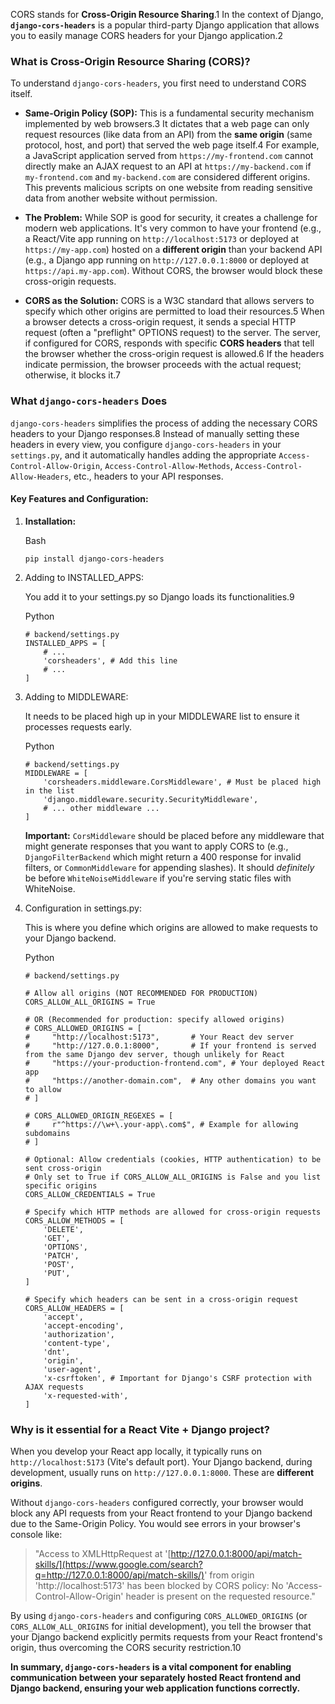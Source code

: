 CORS stands for **Cross-Origin Resource Sharing**.1 In the context of Django, **`django-cors-headers`** is a popular third-party Django application that allows you to easily manage CORS headers for your Django application.2

### What is Cross-Origin Resource Sharing (CORS)?

To understand `django-cors-headers`, you first need to understand CORS itself.

- **Same-Origin Policy (SOP):** This is a fundamental security mechanism implemented by web browsers.3 It dictates that a web page can only request resources (like data from an API) from the **same origin** (same protocol, host, and port) that served the web page itself.4 For example, a JavaScript application served from `https://my-frontend.com` cannot directly make an AJAX request to an API at `https://my-backend.com` if `my-frontend.com` and `my-backend.com` are considered different origins. This prevents malicious scripts on one website from reading sensitive data from another website without permission.
    
- **The Problem:** While SOP is good for security, it creates a challenge for modern web applications. It's very common to have your frontend (e.g., a React/Vite app running on `http://localhost:5173` or deployed at `https://my-app.com`) hosted on a **different origin** than your backend API (e.g., a Django app running on `http://127.0.0.1:8000` or deployed at `https://api.my-app.com`). Without CORS, the browser would block these cross-origin requests.
    
- **CORS as the Solution:** CORS is a W3C standard that allows servers to specify which other origins are permitted to load their resources.5 When a browser detects a cross-origin request, it sends a special HTTP request (often a "preflight" OPTIONS request) to the server. The server, if configured for CORS, responds with specific **CORS headers** that tell the browser whether the cross-origin request is allowed.6 If the headers indicate permission, the browser proceeds with the actual request; otherwise, it blocks it.7
    

### What `django-cors-headers` Does

`django-cors-headers` simplifies the process of adding the necessary CORS headers to your Django responses.8 Instead of manually setting these headers in every view, you configure `django-cors-headers` in your `settings.py`, and it automatically handles adding the appropriate `Access-Control-Allow-Origin`, `Access-Control-Allow-Methods`, `Access-Control-Allow-Headers`, etc., headers to your API responses.

#### Key Features and Configuration:

1. **Installation:**
    
    Bash
    
    ```
    pip install django-cors-headers
    ```
    
2. Adding to INSTALLED_APPS:
    
    You add it to your settings.py so Django loads its functionalities.9
    
    Python
    
    ```
    # backend/settings.py
    INSTALLED_APPS = [
        # ...
        'corsheaders', # Add this line
        # ...
    ]
    ```
    
3. Adding to MIDDLEWARE:
    
    It needs to be placed high up in your MIDDLEWARE list to ensure it processes requests early.
    
    Python
    
    ```
    # backend/settings.py
    MIDDLEWARE = [
        'corsheaders.middleware.CorsMiddleware', # Must be placed high in the list
        'django.middleware.security.SecurityMiddleware',
        # ... other middleware ...
    ]
    ```
    
    **Important:** `CorsMiddleware` should be placed before any middleware that might generate responses that you want to apply CORS to (e.g., `DjangoFilterBackend` which might return a 400 response for invalid filters, or `CommonMiddleware` for appending slashes). It should _definitely_ be before `WhiteNoiseMiddleware` if you're serving static files with WhiteNoise.
    
4. Configuration in settings.py:
    
    This is where you define which origins are allowed to make requests to your Django backend.
    
    Python
    
    ```
    # backend/settings.py
    
    # Allow all origins (NOT RECOMMENDED FOR PRODUCTION)
    CORS_ALLOW_ALL_ORIGINS = True
    
    # OR (Recommended for production: specify allowed origins)
    # CORS_ALLOWED_ORIGINS = [
    #     "http://localhost:5173",       # Your React dev server
    #     "http://127.0.0.1:8000",       # If your frontend is served from the same Django dev server, though unlikely for React
    #     "https://your-production-frontend.com", # Your deployed React app
    #     "https://another-domain.com",  # Any other domains you want to allow
    # ]
    
    # CORS_ALLOWED_ORIGIN_REGEXES = [
    #     r"^https://\w+\.your-app\.com$", # Example for allowing subdomains
    # ]
    
    # Optional: Allow credentials (cookies, HTTP authentication) to be sent cross-origin
    # Only set to True if CORS_ALLOW_ALL_ORIGINS is False and you list specific origins
    CORS_ALLOW_CREDENTIALS = True
    
    # Specify which HTTP methods are allowed for cross-origin requests
    CORS_ALLOW_METHODS = [
        'DELETE',
        'GET',
        'OPTIONS',
        'PATCH',
        'POST',
        'PUT',
    ]
    
    # Specify which headers can be sent in a cross-origin request
    CORS_ALLOW_HEADERS = [
        'accept',
        'accept-encoding',
        'authorization',
        'content-type',
        'dnt',
        'origin',
        'user-agent',
        'x-csrftoken', # Important for Django's CSRF protection with AJAX requests
        'x-requested-with',
    ]
    ```
    

### Why is it essential for a React Vite + Django project?

When you develop your React app locally, it typically runs on `http://localhost:5173` (Vite's default port). Your Django backend, during development, usually runs on `http://127.0.0.1:8000`. These are **different origins**.

Without `django-cors-headers` configured correctly, your browser would block any API requests from your React frontend to your Django backend due to the Same-Origin Policy. You would see errors in your browser's console like:

> "Access to XMLHttpRequest at '[http://127.0.0.1:8000/api/match-skills/](https://www.google.com/search?q=http://127.0.0.1:8000/api/match-skills/)' from origin 'http://localhost:5173' has been blocked by CORS policy: No 'Access-Control-Allow-Origin' header is present on the requested resource."

By using `django-cors-headers` and configuring `CORS_ALLOWED_ORIGINS` (or `CORS_ALLOW_ALL_ORIGINS` for initial development), you tell the browser that your Django backend explicitly permits requests from your React frontend's origin, thus overcoming the CORS security restriction.10

**In summary, `django-cors-headers` is a vital component for enabling communication between your separately hosted React frontend and Django backend, ensuring your web application functions correctly.**